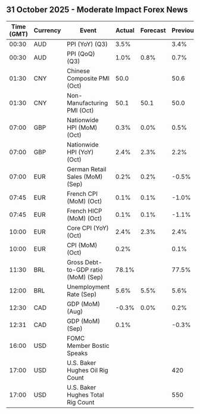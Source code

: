 ## 31 October 2025 - Moderate Impact Forex News

| Time (GMT) | Currency | Event | Actual | Forecast | Previous |
|------|----------|-------|--------|----------|----------|
| 00:30 | AUD | PPI (YoY) (Q3) | 3.5% |  | 3.4% |
| 00:30 | AUD | PPI (QoQ) (Q3) | 1.0% | 0.8% | 0.7% |
| 01:30 | CNY | Chinese Composite PMI (Oct) | 50.0 |  | 50.6 |
| 01:30 | CNY | Non-Manufacturing PMI (Oct) | 50.1 | 50.1 | 50.0 |
| 07:00 | GBP | Nationwide HPI (MoM) (Oct) | 0.3% | 0.0% | 0.5% |
| 07:00 | GBP | Nationwide HPI (YoY) (Oct) | 2.4% | 2.3% | 2.2% |
| 07:00 | EUR | German Retail Sales (MoM) (Sep) | 0.2% | 0.2% | -0.5% |
| 07:45 | EUR | French CPI (MoM) (Oct) | 0.1% | 0.1% | -1.0% |
| 07:45 | EUR | French HICP (MoM) (Oct) | 0.1% | 0.1% | -1.1% |
| 10:00 | EUR | Core CPI (YoY) (Oct) | 2.4% | 2.3% | 2.4% |
| 10:00 | EUR | CPI (MoM) (Oct) | 0.2% |  | 0.1% |
| 11:30 | BRL | Gross Debt-to-GDP ratio (MoM) (Sep) | 78.1% |  | 77.5% |
| 12:00 | BRL | Unemployment Rate (Sep) | 5.6% | 5.5% | 5.6% |
| 12:30 | CAD | GDP (MoM) (Aug) | -0.3% | 0.0% | 0.2% |
| 12:31 | CAD | GDP (MoM) (Sep) | 0.1% |  | -0.3% |
| 16:00 | USD | FOMC Member Bostic Speaks |  |  |  |
| 17:00 | USD | U.S. Baker Hughes Oil Rig Count |  |  | 420 |
| 17:00 | USD | U.S. Baker Hughes Total Rig Count |  |  | 550 |
